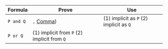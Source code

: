 

| Formula    |  Prove        | Use      |
| ---------- | ------------- | -------- |
| `P and Q`  |  `,` [Comma](./Reference.md#comma-conjunction-and-introduction)) | (1) implicit as `P` (2) implicit as `Q` |
| `P or Q`   | (1) implicit from `P` (2) implicit from `Q` | 
